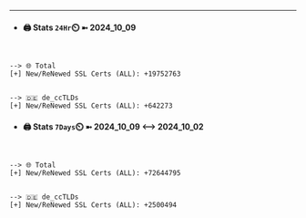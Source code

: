 

---
- #### 🖨️ **Stats** `24Hr`⏲️ ➼ 2024_10_09
```console


--> 🌐 Total
[+] New/ReNewed SSL Certs (ALL): +19752763


--> 🇩🇪 de_ccTLDs
[+] New/ReNewed SSL Certs (ALL): +642273

```

- #### 🖨️ **Stats** `7Days`⏲️ ➼ 2024_10_09 <--> 2024_10_02
```console


--> 🌐 Total
[+] New/ReNewed SSL Certs (ALL): +72644795


--> 🇩🇪 de_ccTLDs
[+] New/ReNewed SSL Certs (ALL): +2500494

```

